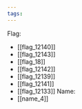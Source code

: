 ```yaml
---
tags:
---
```

Flag:
- [[flag_12140]]
- [[flag_12143]]
- [[flag_18]]
- [[flag_12142]]
- [[flag_12139]]
- [[flag_12141]]
- [[flag_12133]]
Name:
- [[name_4]]
